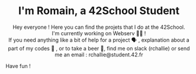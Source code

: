 <h1 align="center">I'm Romain, a 42School Student </h1>
<p align="center">Hey everyone ! Here you can find the projets that I do at the 42School. <br>
I'm currently working on Webserv 👨‍💻 ! <br>
If you need anything like a bit of help for a project 🗣️ , explanation about a part of my codes 💬 , or to take a beer 🍻, find me on slack (rchallie) or send me an email : rchallie@student.42.fr
</p>
Have fun !
